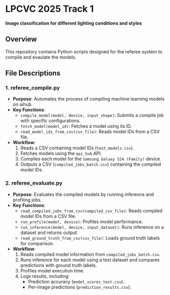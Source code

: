 # LPCVC 2025 Track 1

**Image classification for different lighting conditions and styles**

## Overview

This repository contains Python scripts designed for the referee system to compile and evaulate the models.

## File Descriptions

### 1. **referee_compile.py**

-   **Purpose**: Automates the process of compiling machine learning models on aihub.
-   **Key Functions**:
    -   `compile_model(model, device, input_shape)`: Submits a compile job with specific configurations.
    -   `fetch_model(model_id)`: Fetches a model using its ID.
    -   `read_model_ids_from_csv(csv_file)`: Reads model IDs from a CSV file.
-   **Workflow**:
    1.  Reads a CSV containing model IDs (`test_models.csv`).
    2.  Fetches models using the `qai_hub` API.
    3.  Compiles each model for the `Samsung Galaxy S24 (Family)` device.
    4.  Outputs a CSV (`compiled_jobs_batch.csv`) containing the compiled model IDs.


### 2. **referee_evaluate.py**

-   **Purpose**: Evaluates the compiled models by running inference and profiling jobs.
-   **Key Functions**:
    -   `read_compiled_jobs_from_csv(compiled_csv_file)`: Reads compiled model IDs from a CSV file.
    -   `run_profile(model, device)`: Profiles model performance.
    -   `run_inference(model, device, input_dataset)`: Runs inference on a dataset and returns output.
    -   `read_ground_truth_from_csv(csv_file)`: Loads ground truth labels for comparison.
-   **Workflow**:
    1.  Reads compiled model information from `compiled_jobs_batch.csv`.
    2.  Runs inference for each model using a test dataset and compares predictions with ground truth labels.
    3.  Profiles model execution time.
    4.  Logs results, including:
        -   Prediction accuracy (`model_scores_test.csv`).
        -   Per-image predictions (`prediction_results.csv`).
